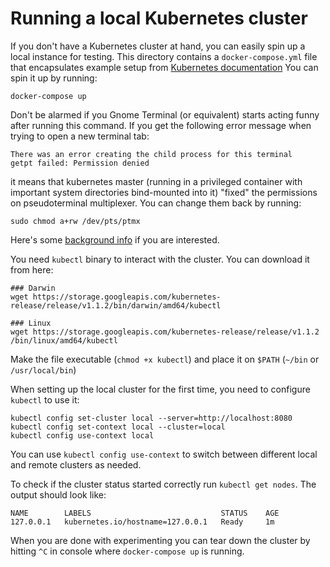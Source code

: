 # Running a local Kubernetes cluster

If you don't have a Kubernetes cluster at hand, you can easily spin up a local instance for testing.
This directory contains a `docker-compose.yml` file that encapsulates example setup from [Kubernetes documentation](http://kubernetes.io/v1.1/docs/getting-started-guides/docker.html)
You can spin it up by running:
```
docker-compose up
```
Don't be alarmed if you Gnome Terminal (or equivalent) starts acting funny after running this command.
If you get the following error message when trying to open a new terminal tab:
```
There was an error creating the child process for this terminal
getpt failed: Permission denied
```
it means that kubernetes master (running in a privileged container with important system directories
bind-mounted into it) "fixed" the permissions on pseudoterminal multiplexer. You can change them back
by running:
```
sudo chmod a+rw /dev/pts/ptmx
```
Here's some [background info](https://www.kernel.org/doc/Documentation/filesystems/devpts.txt) if you are interested.

You need `kubectl` binary to interact with the cluster. You can download it from here:
```
### Darwin
wget https://storage.googleapis.com/kubernetes-release/release/v1.1.2/bin/darwin/amd64/kubectl

### Linux
wget https://storage.googleapis.com/kubernetes-release/release/v1.1.2 /bin/linux/amd64/kubectl
```
Make the file executable (`chmod +x kubectl`) and place it on `$PATH` (`~/bin` or `/usr/local/bin`)

When setting up the local cluster for the first time, you need to configure `kubectl` to use it:
```
kubectl config set-cluster local --server=http://localhost:8080
kubectl config set-context local --cluster=local
kubectl config use-context local
```
You can use `kubectl config use-context` to switch between different local and remote clusters as needed.

To check if the cluster status started correctly run `kubectl get nodes`. The output should look like:
```
NAME        LABELS                             STATUS    AGE
127.0.0.1   kubernetes.io/hostname=127.0.0.1   Ready     1m
```

When you are done with experimenting you can tear down the cluster by hitting `^C` in console where
`docker-compose up` is running.
